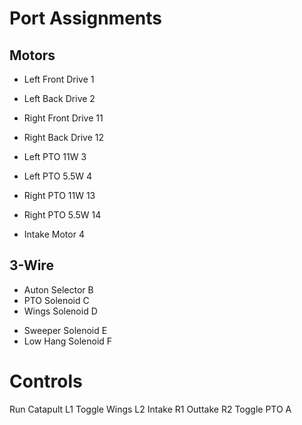 # Port Assignments

## Motors

- Left Front Drive  1
- Left Back Drive   2
- Right Front Drive 11
- Right Back Drive  12

- Left PTO 11W      3
- Left PTO 5.5W     4
- Right PTO 11W     13
- Right PTO 5.5W    14

- Intake Motor      4

## 3-Wire

- Auton Selector    B
- PTO Solenoid      C
- Wings Solenoid    D

[//]: # (NOT IMPLEMENTED)

- Sweeper Solenoid  E 
- Low Hang Solenoid F

# Controls

Run Catapult        L1
Toggle Wings        L2
Intake              R1
Outtake             R2
Toggle PTO          A
